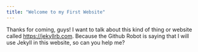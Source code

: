 ```yaml
---
title: "Welcome to my First Website"
---
```


Thanks for coming, guys! I want to talk about this kind of thing or website called https://jekyllrb.com. Because the Github Robot is saying that I will use Jekyll in this website, so can you help me?
